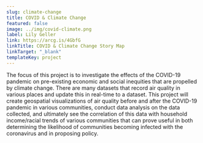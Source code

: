 ```yaml
---
slug: climate-change
title: COVID & Climate Change
featured: false
image: ../img/covid-climate.png
label: Lily Geller
link: https://arcg.is/4GbfG
linkTitle: COVID & Climate Change Story Map
linkTarget: "_blank"
templateKey: project
---
```

The focus of this project is to investigate the effects of the COVID-19 pandemic on pre-existing economic and social inequities that are propelled by climate change. There are many datasets that record air quality in various places and update this in real-time to a dataset. This project will create geospatial visualizations of air quality before and after the COVID-19 pandemic in various communities, conduct data analysis on the data collected, and ultimately see the correlation of this data with household income/racial trends of various communities that can prove useful in both determining the likelihood of communities becoming infected with the coronavirus and in proposing policy.